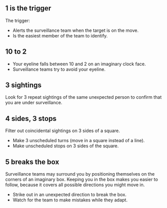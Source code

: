 [Title]: # (Five Rules of Counter-Surveillance)
[Order]: # (3)

## 1 is the trigger

The trigger: 

*	Alerts the surveillance team when the target is on the move. 
*	Is the easiest member of the team to identify.

## 10 to 2

*	Your eyeline falls between 10 and 2 on an imaginary clock face. 
*	Surveillance teams try to avoid your eyeline.

## 3 sightings

Look for 3 repeat sightings of the same unexpected person to confirm that you are under surveillance.

## 4 sides, 3 stops

Filter out coincidental sightings on 3 sides of a square.

*	Make 3 unscheduled turns (move in a square instead of a line).   
*	Make unscheduled stops on 3 sides of the square.  

## 5 breaks the box

Surveillance teams may surround you by positioning themselves on the corners of an imaginary box. Keeping you in the box makes you easier to follow, because it covers all possible directions you might move in. 

*	Strike out in an unexpected direction to break the box.
*	Watch for the team to make mistakes while they adapt.

